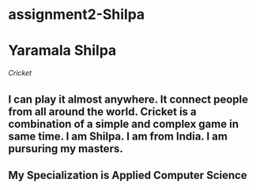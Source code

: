 # assignment2-Shilpa
# Yaramala Shilpa
###### Cricket
I can play it almost anywhere. It connect people from all around the world. Cricket is a combination of a simple and complex game in same time.
**I am Shilpa. I am from India.**
**I am pursuring my masters.** 
---
My Specialization is Applied Computer Science
---